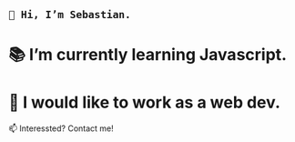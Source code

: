 
## ` 👋 Hi, I’m Sebastian. `<br> 
# 📚 I’m currently learning Javascript.
# 💞️ I would like to work as a web dev.<br>

📫 Interessted? Contact me!
